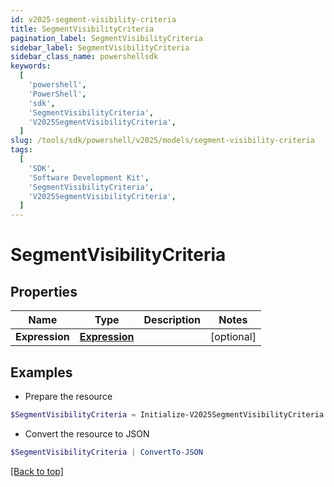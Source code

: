 ```yaml
---
id: v2025-segment-visibility-criteria
title: SegmentVisibilityCriteria
pagination_label: SegmentVisibilityCriteria
sidebar_label: SegmentVisibilityCriteria
sidebar_class_name: powershellsdk
keywords:
  [
    'powershell',
    'PowerShell',
    'sdk',
    'SegmentVisibilityCriteria',
    'V2025SegmentVisibilityCriteria',
  ]
slug: /tools/sdk/powershell/v2025/models/segment-visibility-criteria
tags:
  [
    'SDK',
    'Software Development Kit',
    'SegmentVisibilityCriteria',
    'V2025SegmentVisibilityCriteria',
  ]
---
```


# SegmentVisibilityCriteria

## Properties

| Name           | Type                         | Description | Notes      |
| -------------- | ---------------------------- | ----------- | ---------- |
| **Expression** | [**Expression**](expression) |             | [optional] |

## Examples

- Prepare the resource

```powershell
$SegmentVisibilityCriteria = Initialize-V2025SegmentVisibilityCriteria  -Expression null
```

- Convert the resource to JSON

```powershell
$SegmentVisibilityCriteria | ConvertTo-JSON
```

[[Back to top]](#)
